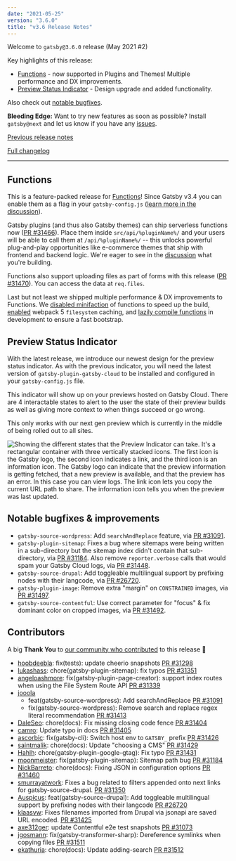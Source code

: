 ```yaml
---
date: "2021-05-25"
version: "3.6.0"
title: "v3.6 Release Notes"
---
```


Welcome to `gatsby@3.6.0` release (May 2021 #2)

Key highlights of this release:

- [Functions](#functions) - now supported in Plugins and Themes! Multiple performance and DX improvements.
- [Preview Status Indicator](#preview-status-indicator) - Design upgrade and added functionality.

Also check out [notable bugfixes](#notable-bugfixes--improvements).

**Bleeding Edge:** Want to try new features as soon as possible? Install `gatsby@next` and let us know
if you have any [issues](https://github.com/gatsbyjs/gatsby/issues).

[Previous release notes](/docs/reference/release-notes/v3.5)

[Full changelog](https://github.com/gatsbyjs/gatsby/compare/gatsby@3.6.0-next.0...gatsby@3.6.0)

---

## Functions

This is a feature-packed release for [Functions](/docs/how-to/functions/)! Since Gatsby v3.4 you can enable them as a flag in your `gatsby-config.js` ([learn more in the discussion](https://github.com/gatsbyjs/gatsby/discussions/30735)).

Gatsby plugins (and thus also Gatsby themes) can ship serverless functions now ([PR #31466](https://github.com/gatsbyjs/gatsby/pull/31466)). Place them inside `src/api/%pluginName%/` and your users will be able to call them at `/api/%pluginName%/` -- this unlocks powerful plug-and-play opportunities like e-commerce themes that ship with frontend and backend logic. We're eager to see in the [discussion](https://github.com/gatsbyjs/gatsby/discussions/30735) what you're building.

Functions also support uploading files as part of forms with this release ([PR #31470](https://github.com/gatsbyjs/gatsby/pull/31470)). You can access the data at `req.files`.

Last but not least we shipped multiple performance & DX improvements to Functions. We [disabled minifaction](https://github.com/gatsbyjs/gatsby/pull/31473) of functions to speed up the build, [enabled](https://github.com/gatsbyjs/gatsby/pull/31505) webpack 5 `filesystem` caching, and [lazily compile functions](https://github.com/gatsbyjs/gatsby/pull/31508) in development to ensure a fast bootstrap.

## Preview Status Indicator

With the latest release, we introduce our newest design for the preview status indicator. As with the previous indicator, you will need the latest version of `gatsby-plugin-gatsby-cloud` to be installed and configured in your `gatsby-config.js` file.

This indicator will show up on your previews hosted on Gatsby Cloud. There are 4 interactable states to alert to the user the state of their preview builds as well as giving more context to when things succeed or go wrong.

This only works with our next gen preview which is currently in the middle of being rolled out to all sites.

![Showing the different states that the Preview Indicator can take. It's a rectangular container with three vertically stacked icons. The first icon is the Gatsby logo, the second icon indicates a link, and the third icon is an information icon. The Gatsby logo can indicate that the preview information is getting fetched, that a new preview is available, and that the preview has an error. In this case you can view logs. The link icon lets you copy the current URL path to share. The information icon tells you when the preview was last updated.](https://user-images.githubusercontent.com/16143594/119472866-e741a280-bd4a-11eb-9845-2bd9007070ab.jpg)

## Notable bugfixes & improvements

- `gatsby-source-wordpress`: Add `searchAndReplace` feature, via [PR #31091](https://github.com/gatsbyjs/gatsby/pull/31091).
- `gatsby-plugin-sitemap`: Fixes a bug where sitemaps were being written in a sub-directory but the sitemap index didn't contain that sub-directory, via [PR #31184](https://github.com/gatsbyjs/gatsby/pull/31184). Also remove `reporter.verbose` calls that would spam your Gatsby Cloud logs, via [PR #31448](https://github.com/gatsbyjs/gatsby/pull/31448).
- `gatsby-source-drupal`: Add toggleable multilingual support by prefixing nodes with their langcode, via [PR #26720](https://github.com/gatsbyjs/gatsby/pull/26720).
- `gatsby-plugin-image`: Remove extra "margin" on `CONSTRAINED` images, via [PR #31497](https://github.com/gatsbyjs/gatsby/pull/31497).
- `gatsby-source-contentful`: Use correct parameter for "focus" & fix dominant color on cropped images, via [PR #31492](https://github.com/gatsbyjs/gatsby/pull/31492).

## Contributors

A big **Thank You** to [our community who contributed](https://github.com/gatsbyjs/gatsby/compare/gatsby@3.6.0-next.0...gatsby@3.6.0) to this release 💜

- [hoobdeebla](https://github.com/hoobdeebla): fix(tests): update cheerio snapshots [PR #31298](https://github.com/gatsbyjs/gatsby/pull/31298)
- [lukashass](https://github.com/lukashass): chore(gatsby-plugin-sitemap): fix typos [PR #31351](https://github.com/gatsbyjs/gatsby/pull/31351)
- [angeloashmore](https://github.com/angeloashmore): fix(gatsby-plugin-page-creator): support index routes when using the File System Route API [PR #31339](https://github.com/gatsbyjs/gatsby/pull/31339)
- [jooola](https://github.com/jooola)
  - feat(gatsby-source-wordpress): Add searchAndReplace [PR #31091](https://github.com/gatsbyjs/gatsby/pull/31091)
  - fix(gatsby-source-wordpress): Remove search and replace regex literal recommendation [PR #31413](https://github.com/gatsbyjs/gatsby/pull/31413)
- [DaleSeo](https://github.com/DaleSeo): chore(docs): Fix missing closing code fence [PR #31404](https://github.com/gatsbyjs/gatsby/pull/31404)
- [camro](https://github.com/camro): Update typo in docs [PR #31405](https://github.com/gatsbyjs/gatsby/pull/31405)
- [ascorbic](https://github.com/ascorbic): fix(gatsby-cli): Switch host env to `GATSBY_` prefix [PR #31426](https://github.com/gatsbyjs/gatsby/pull/31426)
- [saintmalik](https://github.com/saintmalik): chore(docs): Update "choosing a CMS" [PR #31429](https://github.com/gatsbyjs/gatsby/pull/31429)
- [Hahlh](https://github.com/Hahlh): chore(gatsby-plugin-google-gtag): Fix typo [PR #31431](https://github.com/gatsbyjs/gatsby/pull/31431)
- [moonmeister](https://github.com/moonmeister): fix(gatsby-plugin-sitemap): Sitemap path bug [PR #31184](https://github.com/gatsbyjs/gatsby/pull/31184)
- [NickBarreto](https://github.com/NickBarreto): chore(docs): Fixing JSON in configuration options [PR #31460](https://github.com/gatsbyjs/gatsby/pull/31460)
- [smurrayatwork](https://github.com/smurrayatwork): Fixes a bug related to filters appended onto next links for gatsby-source-drupal. [PR #31350](https://github.com/gatsbyjs/gatsby/pull/31350)
- [Auspicus](https://github.com/Auspicus): feat(gatsby-source-drupal): Add toggleable multilingual support by prefixing nodes with their langcode [PR #26720](https://github.com/gatsbyjs/gatsby/pull/26720)
- [klaasvw](https://github.com/klaasvw): Fixes filenames imported from Drupal via jsonapi are saved URL encoded. [PR #31425](https://github.com/gatsbyjs/gatsby/pull/31425)
- [axe312ger](https://github.com/axe312ger): update Contentful e2e test snapshots [PR #31073](https://github.com/gatsbyjs/gatsby/pull/31073)
- [jgosmann](https://github.com/jgosmann): fix(gatsby-transformer-sharp): Dereference symlinks when copying files [PR #31511](https://github.com/gatsbyjs/gatsby/pull/31511)
- [ekathuria](https://github.com/ekathuria): chore(docs): Update adding-search [PR #31512](https://github.com/gatsbyjs/gatsby/pull/31512)
